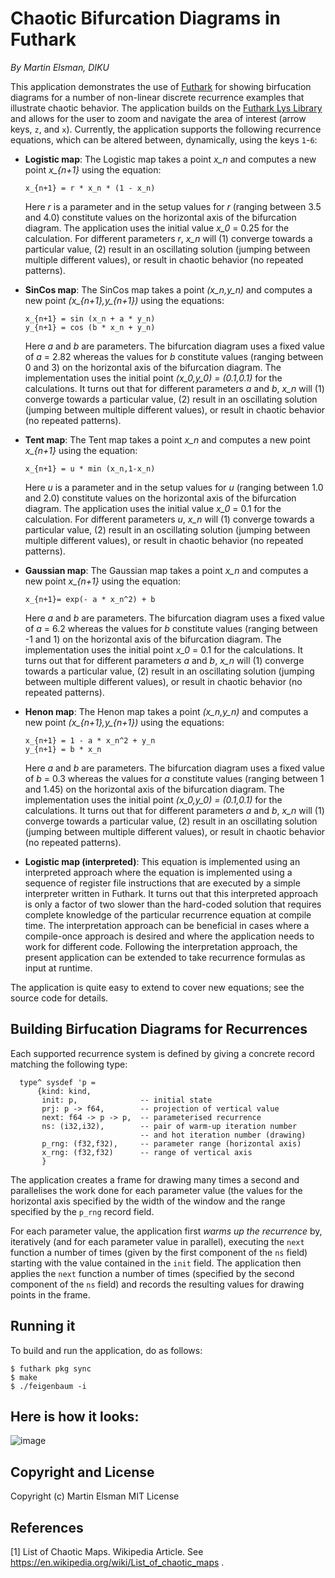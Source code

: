 # Chaotic Bifurcation Diagrams in Futhark

*By Martin Elsman, DIKU*

This application demonstrates the use of
[Futhark](http://futhark-lang.org) for showing birfucation diagrams
for a number of non-linear discrete recurrence examples that
illustrate chaotic behavior. The application builds on the [Futhark
Lys Library](https://github.com/diku-dk/lys) and allows for the user
to zoom and navigate the area of interest (arrow keys, `z`, and
`x`). Currently, the application supports the following recurrence
equations, which can be altered between, dynamically, using the keys
`1`-`6`:

- **Logistic map**: The Logistic map takes a point *x_n* and computes
  a new point *x_{n+1}* using the equation:

  ````
  x_{n+1} = r * x_n * (1 - x_n)
  ````

  Here *r* is a parameter and in the setup values for *r* (ranging
  between 3.5 and 4.0) constitute values on the horizontal axis of the
  bifurcation diagram. The application uses the initial value *x_0* =
  0.25 for the calculation. For different parameters *r*, *x_n* will
  (1) converge towards a particular value, (2) result in an oscillating
  solution (jumping between multiple different values), or result in
  chaotic behavior (no repeated patterns).


- **SinCos map**: The SinCos map takes a point *(x_n,y_n)* and computes
  a new point *(x_{n+1},y_{n+1})* using the equations:

  ````
  x_{n+1} = sin (x_n + a * y_n)
  y_{n+1} = cos (b * x_n + y_n)
  ````

  Here *a* and *b* are parameters. The bifurcation diagram uses a
  fixed value of *a* = 2.82 whereas the values for *b* constitute
  values (ranging between 0 and 3) on the horizontal axis of the
  bifurcation diagram.  The implementation uses the initial point
  *(x_0,y_0) = (0.1,0.1)* for the calculations. It turns out that for
  different parameters *a* and *b*, *x_n* will (1) converge towards a
  particular value, (2) result in an oscillating solution (jumping
  between multiple different values), or result in chaotic behavior
  (no repeated patterns).

- **Tent map**: The Tent map takes a point *x_n* and computes
  a new point *x_{n+1}* using the equation:

  ````
  x_{n+1} = u * min (x_n,1-x_n)
  ````

  Here *u* is a parameter and in the setup values for *u* (ranging
  between 1.0 and 2.0) constitute values on the horizontal axis of the
  bifurcation diagram. The application uses the initial value *x_0* =
  0.1 for the calculation. For different parameters *u*, *x_n* will
  (1) converge towards a particular value, (2) result in an oscillating
  solution (jumping between multiple different values), or result in
  chaotic behavior (no repeated patterns).

- **Gaussian map**: The Gaussian map takes a point *x_n* and computes
  a new point *x_{n+1}* using the equation:

  ````
  x_{n+1}= exp(- a * x_n^2) + b
  ````

  Here *a* and *b* are parameters. The bifurcation diagram uses a
  fixed value of *a* = 6.2 whereas the values for *b* constitute
  values (ranging between -1 and 1) on the horizontal axis of the
  bifurcation diagram.  The implementation uses the initial point
  *x_0* = 0.1 for the calculations. It turns out that for
  different parameters *a* and *b*, *x_n* will (1) converge towards a
  particular value, (2) result in an oscillating solution (jumping
  between multiple different values), or result in chaotic behavior
  (no repeated patterns).

- **Henon map**: The Henon map takes a point *(x_n,y_n)* and computes
  a new point *(x_{n+1},y_{n+1})* using the equations:

  ````
  x_{n+1} = 1 - a * x_n^2 + y_n
  y_{n+1} = b * x_n
  ````

  Here *a* and *b* are parameters. The bifurcation diagram uses a
  fixed value of *b* = 0.3 whereas the values for *a* constitute
  values (ranging between 1 and 1.45) on the horizontal axis of the
  bifurcation diagram.  The implementation uses the initial point
  *(x_0,y_0) = (0.1,0.1)* for the calculations. It turns out that for
  different parameters *a* and *b*, *x_n* will (1) converge towards a
  particular value, (2) result in an oscillating solution (jumping
  between multiple different values), or result in chaotic behavior
  (no repeated patterns).

- **Logistic map (interpreted)**: This equation is implemented using
  an interpreted approach where the equation is implemented using a
  sequence of register file instructions that are executed by a simple
  interpreter written in Futhark. It turns out that this interpreted
  approach is only a factor of two slower than the hard-coded solution
  that requires complete knowledge of the particular recurrence
  equation at compile time. The interpretation approach can be
  beneficial in cases where a compile-once approach is desired and
  where the application needs to work for different code. Following
  the interpretation approach, the present application can be extended
  to take recurrence formulas as input at runtime.

The application is quite easy to extend to cover new equations; see
the source code for details.

## Building Birfucation Diagrams for Recurrences

Each supported recurrence system is defined by giving a concrete
record matching the following type:

````
  type^ sysdef 'p =
      {kind: kind,
       init: p,              -- initial state
       prj: p -> f64,        -- projection of vertical value
       next: f64 -> p -> p,  -- parameterised recurrence
       ns: (i32,i32),        -- pair of warm-up iteration number
                             -- and hot iteration number (drawing)
       p_rng: (f32,f32),     -- parameter range (horizontal axis)
       x_rng: (f32,f32)      -- range of vertical axis
       }
````

The application creates a frame for drawing many times a second and
parallelises the work done for each parameter value (the values for
the horizontal axis specified by the width of the window and the range
specified by the `p_rng` record field.

For each parameter value, the application first _warms up the
recurrence_ by, iteratively (and for each parameter value in
parallel), executing the `next` function a number of times (given by
the first component of the `ns` field) starting with the value
contained in the `init` field. The application then applies the `next`
function a number of times (specified by the second component of the
`ns` field) and records the resulting values for drawing points in the
frame.

## Running it

To build and run the application, do as follows:

````
$ futhark pkg sync
$ make
$ ./feigenbaum -i
````

## Here is how it looks:

![image](https://user-images.githubusercontent.com/1167803/73415056-03792f00-4311-11ea-949e-5a25756d2758.png)

## Copyright and License

Copyright (c) Martin Elsman
MIT License

## References

[1] List of Chaotic Maps. Wikipedia Article. See
https://en.wikipedia.org/wiki/List_of_chaotic_maps .
